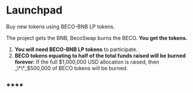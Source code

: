 # Launchpad

Buy new tokens using BECO-BNB LP tokens.

The project gets the BNB, BecoSwap burns the BECO. **You get the tokens.**

1. **You will need BECO-BNB LP tokens** to participate.
2. **BECO tokens equating to half of the total funds raised will be burned forever**: If the full $1,000,000 USD allocation is raised, then _\*\*_$500,000 of BECO tokens will be burned.

## \*\*\*\*

